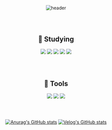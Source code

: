 
<div align=center>

![header](https://capsule-render.vercel.app/api?type=waving&color=gradient&height=300&section=header&text=Welcome%20&fontSize=80)


<!--
**rooni97/rooni97** is a ✨ _special_ ✨ repository because its `README.md` (this file) appears on your GitHub profile.

Here are some ideas to get you started:

- 🔭 I’m currently working on ...
- 🌱 I’m currently learning ...
- 👯 I’m looking to collaborate on ...
- 🤔 I’m looking for help with ...
- 💬 Ask me about ...
- 📫 How to reach me: ...
- 😄 Pronouns: ...
- ⚡ Fun fact: ...
-->

<!--
[![Hits](https://hits.seeyoufarm.com/api/count/incr/badge.svg?url=https%3A%2F%2Fgithub.com%2Frooni97%2Fhit-counter&count_bg=%234F7CE7&title_bg=%23555555&icon=github.svg&icon_color=%23E7E7E7&title=Github&edge_flat=false)](https://hits.seeyoufarm.com)
-->

<br><br>

## 📝 Studying

<img src="https://img.shields.io/badge/SpringBoot-6DB33F?style=flat-square&logo=SpringBoot&logoColor=white"/> <img src="https://img.shields.io/badge/JPA-000000?style=flat&logo=Jpa&logoColor=white"/> <img src="https://img.shields.io/badge/AmazonEC2-FF9900?style=flat&logo=AmazonEC2&logoColor=white"/> <img src="https://img.shields.io/badge/NGINX-009639?style=flat&logo=NGINX&logoColor=white"/>
<img src="https://img.shields.io/badge/Java-007396?style=flat&logo=Java&logoColor=white"/>

<br><br>

## 🔧 Tools

<img src="https://img.shields.io/badge/IntelliJ IDEA-000000?style=flat&logo=IntelliJIDEA&logoColor=white"/> <img src="https://img.shields.io/badge/GitHub-181717?style=flat&logo=GitHub&logoColor=white"/> <img src="https://img.shields.io/badge/Postman-FF6C37?style=flat&logo=Postman&logoColor=white"/> 

<br><br>

[![Anurag's GitHub stats](https://github-readme-stats.vercel.app/api?username=rooni97)](https://github.com/rooni97/github-readme-stats) [![Velog's GitHub stats](https://velog-readme-stats.vercel.app/api?name=rooni97)]((https://velog.io/))

<!--
[![Top Langs](https://github-readme-stats.vercel.app/api/top-langs/?username=rooni97)](https://github.com/rooni97/github-readme-stats)
-->

</div>

